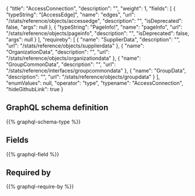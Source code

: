 {
  "title": "AccessConnection",
  "description": "",
  "weight": 1,
  "fields": [
    {
      "typeString": "[AccessEdge]",
      "name": "edges",
      "url": "/stats/reference/objects/accessedge",
      "description": "",
      "isDeprecated": false,
      "args": null
    },
    {
      "typeString": "PageInfo!",
      "name": "pageInfo",
      "url": "/stats/reference/objects/pageinfo",
      "description": "",
      "isDeprecated": false,
      "args": null
    }
  ],
  "requireby": [
    {
      "name": "SupplierData",
      "description": "",
      "url": "/stats/reference/objects/supplierdata"
    },
    {
      "name": "OrganizationData",
      "description": "",
      "url": "/stats/reference/objects/organizationdata"
    },
    {
      "name": "GroupCommonData",
      "description": "",
      "url": "/stats/reference/interfaces/groupcommondata"
    },
    {
      "name": "GroupData",
      "description": "",
      "url": "/stats/reference/objects/groupdata"
    }
  ],
  "enumValues": null,
  "operator": "type",
  "typename": "AccessConnection",
  "hideGithubLink": true
}
## GraphQL schema definition

{{% graphql-schema-type %}}

## Fields

{{% graphql-field %}}

## Required by

{{% graphql-require-by %}}
